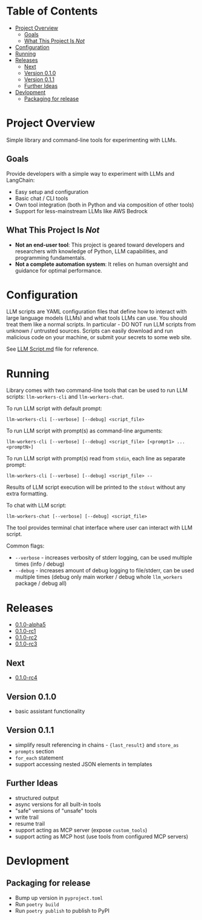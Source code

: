 Table of Contents
=================

* [Project Overview](#project-overview)
    * [Goals](#goals)
    * [What This Project Is <em>Not</em>](#what-this-project-is-not)
* [Configuration](#configuration)
* [Running](#running)
* [Releases](#releases)
    * [Next](#next)
    * [Version 0.1.0](#version-010)
    * [Version 0.1.1](#version-011)
    * [Further Ideas](#further-ideas)
* [Devlopment](#devlopment)
    * [Packaging for release](#packaging-for-release)

<!-- Created by https://github.com/ekalinin/github-markdown-toc -->

# Project Overview

Simple library and command-line tools for experimenting with LLMs.

## Goals

Provide developers with a simple way to experiment with LLMs and LangChain:
- Easy setup and configuration
- Basic chat / CLI tools
- Own tool integration (both in Python and via composition of other tools)
- Support for less-mainstream LLMs like AWS Bedrock

## What This Project Is *Not*

- **Not an end-user tool**: This project is geared toward developers and researchers with knowledge of Python, LLM capabilities, and programming fundamentals.
- **Not a complete automation system**: It relies on human oversight and guidance for optimal performance.


# Configuration

LLM scripts are YAML configuration files that define how to interact with large language models (LLMs) and what
tools LLMs can use. You should treat them like a normal scripts. In particular - DO NOT run LLM scripts from
unknown / untrusted sources. Scripts can easily download and run malicious code on your machine, or submit your secrets
to some web site.

See [LLM Script.md](LLM%20Script.md) file for reference.


# Running 

Library comes with two command-line tools that can be used to run LLM scripts: `llm-workers-cli` and `llm-workers-chat`.

To run LLM script with default prompt:
```shell
llm-workers-cli [--verbose] [--debug] <script_file>
```

To run LLM script with prompt(s) as command-line arguments:
```shell
llm-workers-cli [--verbose] [--debug] <script_file> [<prompt1> ... <promptN>]
```

To run LLM script with prompt(s) read from `stdin`, each line as separate prompt:
```shell
llm-workers-cli [--verbose] [--debug] <script_file> --
```

Results of LLM script execution will be printed to the `stdout` without any
extra formatting. 

To chat with LLM script:
```shell
llm-workers-chat [--verbose] [--debug] <script_file>
```
The tool provides terminal chat interface where user can interact with LLM script.

Common flags:
- `--verbose` - increases verbosity of stderr logging, can be used multiple times (info / debug)
- `--debug` - increases amount of debug logging to file/stderr, can be used multiple times (debug only main worker / 
debug whole `llm_workers` package / debug all)


# Releases

- [0.1.0-alpha5](https://github.com/MrBagheera/llm-workers/milestone/1)
- [0.1.0-rc1](https://github.com/MrBagheera/llm-workers/milestone/3)
- [0.1.0-rc2](https://github.com/MrBagheera/llm-workers/milestone/4)
- [0.1.0-rc3](https://github.com/MrBagheera/llm-workers/milestone/5)

## Next

- [0.1.0-rc4](https://github.com/MrBagheera/llm-workers/milestone/6)

## Version 0.1.0

- basic assistant functionality

## Version 0.1.1

- simplify result referencing in chains - `{last_result}` and `store_as`
- `prompts` section
- `for_each` statement
- support accessing nested JSON elements in templates

## Further Ideas

- structured output
- async versions for all built-in tools
- "safe" versions of "unsafe" tools
- write trail
- resume trail
- support acting as MCP server (expose `custom_tools`)
- support acting as MCP host (use tools from configured MCP servers)


# Devlopment

## Packaging for release

- Bump up version in `pyproject.toml`
- Run `poetry build`
- Run `poetry publish` to publish to PyPI